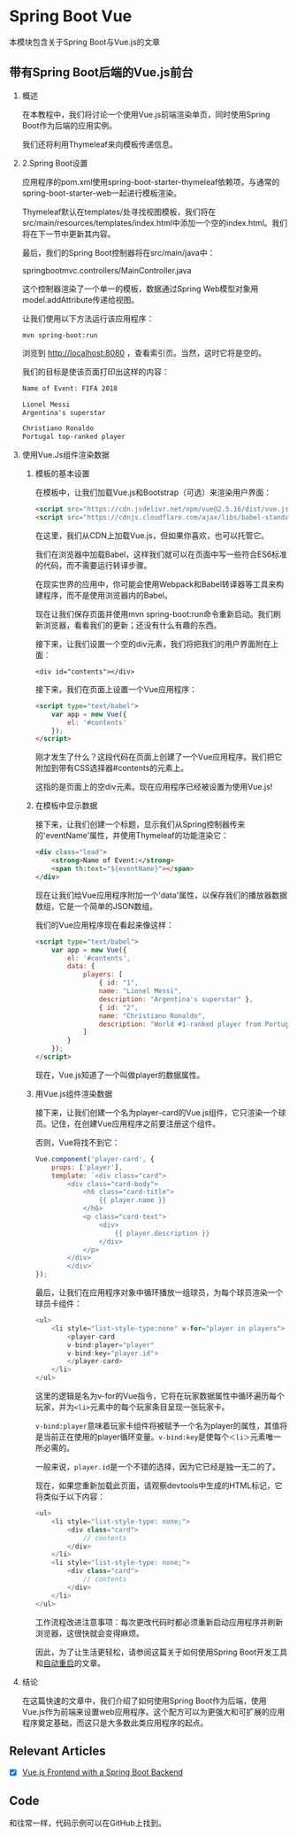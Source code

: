 # Spring Boot Vue

本模块包含关于Spring Boot与Vue.js的文章

## 带有Spring Boot后端的Vue.js前台

1. 概述

    在本教程中，我们将讨论一个使用Vue.js前端渲染单页，同时使用Spring Boot作为后端的应用实例。

    我们还将利用Thymeleaf来向模板传递信息。

2. 2.Spring Boot设置

    应用程序的pom.xml使用spring-boot-starter-thymeleaf依赖项，与通常的spring-boot-starter-web一起进行模板渲染。

    Thymeleaf默认在templates/处寻找视图模板，我们将在src/main/resources/templates/index.html中添加一个空的index.html。我们将在下一节中更新其内容。

    最后，我们的Spring Boot控制器将在src/main/java中：

    springbootmvc.controllers/MainController.java

    这个控制器渲染了一个单一的模板，数据通过Spring Web模型对象用model.addAttribute传递给视图。

    让我们使用以下方法运行该应用程序：

    `mvn spring-boot:run`

    浏览到 <http://localhost:8080> ，查看索引页。当然，这时它将是空的。

    我们的目标是使该页面打印出这样的内容：

    ```txt
    Name of Event: FIFA 2018

    Lionel Messi
    Argentina's superstar

    Christiano Ronaldo
    Portugal top-ranked player
    ```

3. 使用Vue.Js组件渲染数据

    1. 模板的基本设置

        在模板中，让我们加载Vue.js和Bootstrap（可选）来渲染用户界面：

        ```html
        <script src="https://cdn.jsdelivr.net/npm/vue@2.5.16/dist/vue.js"></script>
        <script src="https://cdnjs.cloudflare.com/ajax/libs/babel-standalone/6.21.1/babel.min.js"></script>
        ```

        在这里，我们从CDN上加载Vue.js，但如果你喜欢，也可以托管它。

        我们在浏览器中加载Babel，这样我们就可以在页面中写一些符合ES6标准的代码，而不需要运行转译步骤。

        在现实世界的应用中，你可能会使用Webpack和Babel转译器等工具来构建程序，而不是使用浏览器内的Babel。

        现在让我们保存页面并使用mvn spring-boot:run命令重新启动。我们刷新浏览器，看看我们的更新；还没有什么有趣的东西。

        接下来，让我们设置一个空的div元素，我们将把我们的用户界面附在上面：

        `<div id="contents"></div>`

        接下来，我们在页面上设置一个Vue应用程序：

        ```html
        <script type="text/babel">
            var app = new Vue({
                el: '#contents'
            });
        </script>
        ```

        刚才发生了什么？这段代码在页面上创建了一个Vue应用程序。我们把它附加到带有CSS选择器#contents的元素上。

        这指的是页面上的空div元素。现在应用程序已经被设置为使用Vue.js!

    2. 在模板中显示数据

        接下来，让我们创建一个标题，显示我们从Spring控制器传来的'eventName'属性，并使用Thymeleaf的功能渲染它：

        ```html
        <div class="lead">
            <strong>Name of Event:</strong>
            <span th:text="${eventName}"></span>
        </div>
        ```

        现在让我们给Vue应用程序附加一个'data'属性，以保存我们的播放器数据数组，它是一个简单的JSON数组。

        我们的Vue应用程序现在看起来像这样：

        ```html
        <script type="text/babel">
            var app = new Vue({
                el: '#contents',
                data: {
                    players: [
                        { id: "1", 
                        name: "Lionel Messi", 
                        description: "Argentina's superstar" },
                        { id: "2", 
                        name: "Christiano Ronaldo", 
                        description: "World #1-ranked player from Portugal" }
                    ]
                }
            });
        </script>
        ```

        现在，Vue.js知道了一个叫做player的数据属性。

    3. 用Vue.js组件渲染数据

        接下来，让我们创建一个名为player-card的Vue.js组件，它只渲染一个球员。记住，在创建Vue应用程序之前要注册这个组件。

        否则，Vue将找不到它：

        ```js
        Vue.component('player-card', {
            props: ['player'],
            template: `<div class="card">
                <div class="card-body">
                    <h6 class="card-title">
                        {{ player.name }}
                    </h6>
                    <p class="card-text">
                        <div>
                            {{ player.description }}
                        </div>
                    </p>
                </div>
                </div>`
        });
        ```

        最后，让我们在应用程序对象中循环播放一组球员，为每个球员渲染一个球员卡组件：

        ```js
        <ul>
            <li style="list-style-type:none" v-for="player in players">
                <player-card
                v-bind:player="player" 
                v-bind:key="player.id">
                </player-card>
            </li>
        </ul>
        ```

        这里的逻辑是名为v-for的Vue指令，它将在玩家数据属性中循环遍历每个玩家，并为`<li>`元素中的每个玩家条目呈现一张玩家卡。

        `v-bind:player`意味着玩家卡组件将被赋予一个名为player的属性，其值将是当前正在使用的player循环变量。`v-bind:key`是使每个`＜li＞`元素唯一所必需的。

        一般来说，`player.id`是一个不错的选择，因为它已经是独一无二的了。

        现在，如果您重新加载此页面，请观察devtools中生成的HTML标记，它将类似于以下内容：

        ```js
        <ul>
            <li style="list-style-type: none;">
                <div class="card">
                    // contents
                </div>
            </li>
            <li style="list-style-type: none;">
                <div class="card">
                    // contents
                </div>
            </li>
        </ul>
        ```

        工作流程改进注意事项：每次更改代码时都必须重新启动应用程序并刷新浏览器，这很快就会变得麻烦。

        因此，为了让生活更轻松，请参阅这篇关于如何使用Spring Boot开发工具和[自动重启](/SpringBootDevTools.md)的文章。

4. 结论

    在这篇快速的文章中，我们介绍了如何使用Spring Boot作为后端，使用Vue.js作为前端来设置web应用程序。这个配方可以为更强大和可扩展的应用程序奠定基础，而这只是大多数此类应用程序的起点。

## Relevant Articles

- [x] [Vue.js Frontend with a Spring Boot Backend](https://www.baeldung.com/spring-boot-vue-js)

## Code

和往常一样，代码示例可以在GitHub上找到。
